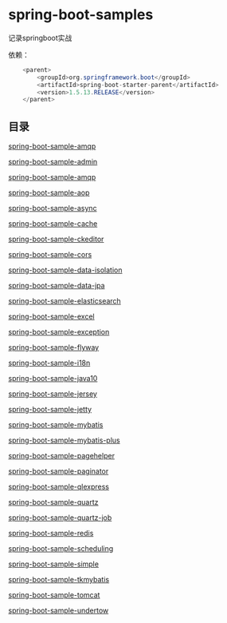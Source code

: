 # spring-boot-samples

记录springboot实战

依赖：

```java
    <parent>
        <groupId>org.springframework.boot</groupId>
        <artifactId>spring-boot-starter-parent</artifactId>
        <version>1.5.13.RELEASE</version>
    </parent>
```

## 目录

[spring-boot-sample-amqp](/spring-boot-sample-amqp/README.md)

[spring-boot-sample-admin](/spring-boot-sample-admin/README.md)

[spring-boot-sample-amqp](/spring-boot-sample-amqp/README.md)

[spring-boot-sample-aop](/spring-boot-sample-aop/README.md)

[spring-boot-sample-async](/spring-boot-sample-async/README.md)

[spring-boot-sample-cache](/spring-boot-sample-cache/README.md)

[spring-boot-sample-ckeditor](/spring-boot-sample-ckeditor/README.md)

[spring-boot-sample-cors](/spring-boot-sample-cors/README.md)

[spring-boot-sample-data-isolation](/spring-boot-sample-data-isolation/README.md)

[spring-boot-sample-data-jpa](/spring-boot-sample-data-jpa/README.md)

[spring-boot-sample-elasticsearch](/spring-boot-sample-elasticsearch/README.md)

[spring-boot-sample-excel](/spring-boot-sample-excel/README.md)

[spring-boot-sample-exception](/spring-boot-sample-exception/README.md)

[spring-boot-sample-flyway](/spring-boot-sample-flyway/README.md)

[spring-boot-sample-i18n](/spring-boot-sample-i18n/README.md)

[spring-boot-sample-java10](/spring-boot-sample-java10/README.md)

[spring-boot-sample-jersey](/spring-boot-sample-jersey/README.md)

[spring-boot-sample-jetty](/spring-boot-sample-jetty/README.md)

[spring-boot-sample-mybatis](/spring-boot-sample-mybatis/README.md)

[spring-boot-sample-mybatis-plus](/spring-boot-sample-mybatis-plus/README.md)

[spring-boot-sample-pagehelper](/spring-boot-sample-pagehelper/README.md)

[spring-boot-sample-paginator](/spring-boot-sample-paginator/README.md)

[spring-boot-sample-qlexpress](/spring-boot-sample-qlexpress/README.md)

[spring-boot-sample-quartz](/spring-boot-sample-quartz/README.md)

[spring-boot-sample-quartz-job](/spring-boot-sample-quartz-job/README.md)

[spring-boot-sample-redis](/spring-boot-sample-redis/README.md)

[spring-boot-sample-scheduling](/spring-boot-sample-scheduling/README.md)

[spring-boot-sample-simple](/spring-boot-sample-simple/README.md)

[spring-boot-sample-tkmybatis](/spring-boot-sample-tkmybatis/README.md)

[spring-boot-sample-tomcat](/spring-boot-sample-tomcat/README.md)

[spring-boot-sample-undertow](/spring-boot-sample-undertow/README.md)

